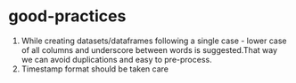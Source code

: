 # good-practices

1. While creating datasets/dataframes following a single case - lower case of all columns and underscore between words is suggested.That way we can avoid duplications and easy to pre-process.
2. Timestamp format should be taken care
